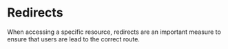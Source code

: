 # Redirects
When accessing a specific resource, redirects are an important measure to ensure that users are lead to the correct route.